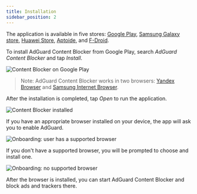 ```yaml
---
title: Installation
sidebar_position: 2
---
```


The application is available in five stores: [Google Play](https://play.google.com/store/apps/details?id=com.adguard.android.contentblocker), [Samsung Galaxy store](https://galaxystore.samsung.com/detail/com.adguard.android.contentblocker), [Huawei Store](https://appstore.huawei.com/app/C100440597), [Aptoide](https://adguard-content-blocker.en.aptoide.com/), and [F-Droid](https://f-droid.org/en/packages/com.adguard.android.contentblocker/).

To install AdGuard Content Blocker from Google Play, search _AdGuard Content Blocker_ and tap _Install_.

![Content Blocker on Google Play](https://cdn.adtidy.org/content/Kb/ad_blocker/content_blocker/content_blocker_play_market.jpg)

> Note: AdGuard Content Blocker works in two browsers: [Yandex Browser](https://browser.yandex.com/) and [Samsung Internet Browser](https://play.google.com/store/apps/details?id=com.sec.android.app.sbrowser).

After the installation is completed, tap _Open_ to run the application.

![Content Blocker installed](https://cdn.adtidy.org/content/Kb/ad_blocker/content_blocker/content_blocker_play_market_installed.jpg)

If you have an appropriate browser installed on your device, the app will ask you to enable AdGuard.

![Onboarding: user has a supported browser](https://cdn.adtidy.org/content/Kb/ad_blocker/content_blocker/content_blocker_onboarding2.jpg)

If you don't have a supported browser, you will be prompted to choose and install one.

![Onboarding: no supported browser](https://cdn.adtidy.org/content/Kb/ad_blocker/content_blocker/content_blocker_onboarding3.jpg)

After the browser is installed, you can start AdGuard Content Blocker and block ads and trackers there.